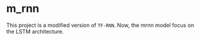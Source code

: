 # m_rnn

This project is a modified version of `TF-RNN`. Now, the mrnn model focus on the LSTM architecture.
